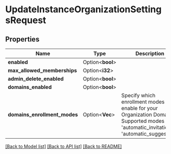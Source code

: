 # UpdateInstanceOrganizationSettingsRequest

## Properties

Name | Type | Description | Notes
------------ | ------------- | ------------- | -------------
**enabled** | Option<**bool**> |  | [optional]
**max_allowed_memberships** | Option<**i32**> |  | [optional]
**admin_delete_enabled** | Option<**bool**> |  | [optional]
**domains_enabled** | Option<**bool**> |  | [optional]
**domains_enrollment_modes** | Option<**Vec<String>**> | Specify which enrollment modes to enable for your Organization Domains. Supported modes are 'automatic_invitation' & 'automatic_suggestion'. | [optional]

[[Back to Model list]](../README.md#documentation-for-models) [[Back to API list]](../README.md#documentation-for-api-endpoints) [[Back to README]](../README.md)


